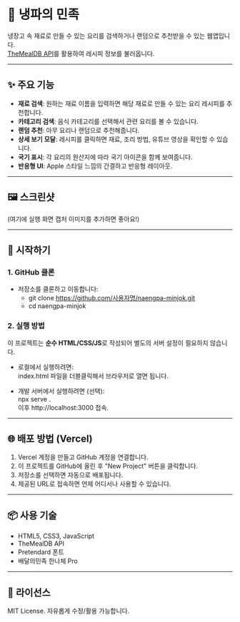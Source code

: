 # 🍴 냉파의 민족

냉장고 속 재료로 만들 수 있는 요리를 검색하거나 랜덤으로 추천받을 수 있는 웹앱입니다.  
[TheMealDB API](https://www.themealdb.com/api.php)를 활용하여 레시피 정보를 불러옵니다.

---

## ✨ 주요 기능
- **재료 검색**: 원하는 재료 이름을 입력하면 해당 재료로 만들 수 있는 요리 레시피를 추천합니다.  
- **카테고리 검색**: 음식 카테고리를 선택해서 관련 요리를 볼 수 있습니다.  
- **랜덤 추천**: 아무 요리나 랜덤으로 추천해줍니다.  
- **상세 보기 모달**: 레시피를 클릭하면 재료, 조리 방법, 유튜브 영상을 확인할 수 있습니다.  
- **국기 표시**: 각 요리의 원산지에 따라 국기 아이콘을 함께 보여줍니다.  
- **반응형 UI**: Apple 스타일 느낌의 간결하고 반응형 레이아웃.  

---

## 🖼️ 스크린샷
(여기에 실행 화면 캡처 이미지를 추가하면 좋아요!)

---

## 🚀 시작하기

### 1. GitHub 클론
- 저장소를 클론하고 이동합니다:
  - git clone https://github.com/사용자명/naengpa-minjok.git  
  - cd naengpa-minjok

### 2. 실행 방법
이 프로젝트는 **순수 HTML/CSS/JS**로 작성되어 별도의 서버 설정이 필요하지 않습니다.  

- 로컬에서 실행하려면:  
  index.html 파일을 더블클릭해서 브라우저로 열면 됩니다.

- 개발 서버에서 실행하려면 (선택):  
  npx serve .  
  이후 http://localhost:3000 접속.

---

## 🌐 배포 방법 (Vercel)
1. Vercel 계정을 만들고 GitHub 계정을 연결합니다.  
2. 이 프로젝트를 GitHub에 올린 후 "New Project" 버튼을 클릭합니다.  
3. 저장소를 선택하면 자동으로 배포됩니다.  
4. 제공된 URL로 접속하면 언제 어디서나 사용할 수 있습니다.  

---

## 📦 사용 기술
- HTML5, CSS3, JavaScript  
- TheMealDB API  
- Pretendard 폰트  
- 배달의민족 한나체 Pro  

---

## 📄 라이선스
MIT License. 자유롭게 수정/활용 가능합니다.
